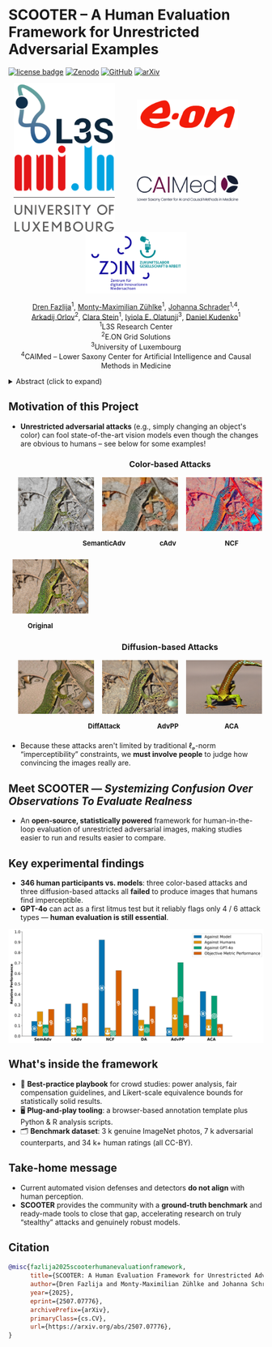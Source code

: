 # SCOOTER – A Human Evaluation Framework for Unrestricted Adversarial Examples

[![license badge](https://img.shields.io/badge/License-MIT-green.svg)](LICENSE)
[![Zenodo](https://img.shields.io/badge/Dataset-10.5281/zenodo.15771501-%231682D4?logo=zenodo)](https://doi.org/10.5281/zenodo.15771501)
[![GitHub](https://img.shields.io/badge/Code-Work%20in%20Progress!-orange?logo=github)](https://github.com/DrenFazlija/Scooter)
[![arXiv](https://img.shields.io/badge/Preprint-2507.07776-%23B31B1B?logo=arxiv)](https://arxiv.org/abs/2507.07776)



<p align="center">
  <img src="project_page/l3s-logo-c.webp" align="middle" width="200" style="margin-right:40px;"/>
  <img src="project_page/eon.png" align="middle" width="200" style="margin-right:40px;">
  <img src="project_page/UNI-Logo-en-rgb.png" align="middle" width="200" style="margin-right:40px;">
  <img src="project_page/CAIMed ENG CMYK.png" align="middle" width="200" style="margin-right:40px;">
  <img src="project_page/zlga.jpg" align="middle" width="200">
</p>

<p align="center">
  <a href="https://www.linkedin.com/in/drenfazlija">Dren Fazlija</a><sup>1</sup>,
  <a href="https://scholar.google.com/citations?user=Fv4Gf-wAAAAJ">Monty-Maximilian Zühlke</a><sup>1</sup>,
  <a href="https://www.linkedin.com/in/johanna-schrader-570558219/">Johanna Schrader</a><sup>1,4</sup>,
  <br>
  <a href="https://www.linkedin.com/in/arkadijorlov/">Arkadij Orlov</a><sup>2</sup>,
  <a href="https://www.linkedin.com/in/clara-stein-503061201/">Clara Stein</a><sup>1</sup>, 
  <a href="https://www.linkedin.com/in/olatunjiiyem/">Iyiola E. Olatunji</a><sup>3</sup>,
  <a href="https://www.linkedin.com/in/daniel-kudenko-8672583/">Daniel Kudenko</a><sup>1</sup>
  <br>
  <sup>1</sup>L3S Research Center
  <br>
  <sup>2</sup>E.ON Grid Solutions
  <br>
  <sup>3</sup>University of Luxembourg
  <br>
  <sup>4</sup>CAIMed – Lower Saxony Center for Artiﬁcial Intelligence and Causal Methods in Medicine
</p>

<details>
  <summary>Abstract (click to expand)</summary>
  <em>Unrestricted adversarial attacks aim to fool computer vision models without being constrained by ℓₚ-norm bounds to remain imperceptible to humans, for example, by changing an object's color. This allows attackers to circumvent traditional, norm-bounded defense strategies such as adversarial training or certified defense strategies. However, due to their unrestricted nature, there are also no guarantees of norm-based imperceptibility, necessitating human evaluations to verify just how authentic these adversarial examples look. While some related work assesses this vital quality of adversarial attacks, none provide statistically significant insights. This issue necessitates a unified framework that supports and streamlines such an assessment for evaluating and comparing unrestricted attacks. To close this gap, we introduce <strong>SCOOTER</strong> – an open-source, statistically powered framework for evaluating unrestricted adversarial examples.  Our contributions are: <strong>(i)</strong> best-practice guidelines for crowd-study power, compensation, and Likert equivalence bounds to measure imperceptibility;
<strong>(ii)</strong> the first large-scale human vs. model comparison across 346 human participants showing that three color-space attacks and three diffusion-based attacks fail to produce imperceptible images. Furthermore, we found that GPT-4o can serve as a preliminary test for imperceptibility, but it only consistently detects adversarial examples for four out of six tested attacks;
<strong>(iii)</strong> open-source software tools, including a browser-based task template to collect annotations and analysis scripts in Python and R;
<strong>(iv)</strong> an ImageNet-derived benchmark dataset containing 3K real images, 7K adversarial examples, and over 34K human ratings.
Our findings demonstrate that automated vision systems do not align with human perception, reinforcing the need for a ground-truth SCOOTER benchmark.</em>
</details>

## Motivation of this Project
- **Unrestricted adversarial attacks** (e.g., simply changing an object's color) can fool state-of-the-art vision models even though the changes are obvious to humans – see below for some examples! 

<div align="center" style="margin-bottom: 0;">
  <!-- Row 1: Labels for Color-based Attack -->
  <div style="display: flex; justify-content: center; align-items: flex-end; margin-bottom: 0;">
    <div style="width:150px; margin:8px;"></div>
    <div style="width:450px; margin:8px; font-weight: bold; font-size: 16px; text-align: center;">Color-based Attacks</div>
  </div>
  <!-- Row 2: Color-based Attack Images -->
  <div style="display: flex; justify-content: center; align-items: flex-end;">
    <div style="width:150px; margin:8px;"></div>
    <img src="project_page/semadv_140.JPEG" width="150" style="margin:8px;">
    <img src="project_page/cadv_140.png" width="150" style="margin:8px;">
    <img src="project_page/ncf_140.JPEG" width="150" style="margin:8px;">
  </div>
  <!-- Row 2: Names under Color-based Attack Images -->
  <div style="display: flex; justify-content: center; align-items: flex-start; margin-bottom: 8px;">
    <div style="width:150px; margin:8px;"></div>
    <div style="width:150px; margin:8px; text-align:center; font-size:13px; font-weight: bold">SemanticAdv</div>
    <div style="width:150px; margin:8px; text-align:center; font-size:13px; font-weight: bold">cAdv</div>
    <div style="width:150px; margin:8px; text-align:center; font-size:13px; font-weight: bold">NCF</div>
  </div>
  <!-- Row 3: Real Image Row -->
  <div style="display: flex; justify-content: center; align-items: flex-end;">
    <img src="project_page/real_140.JPEG" width="150" style="margin:8px;">
    <div style="width:150px; margin:8px;"></div>
    <div style="width:150px; margin:8px;"></div>
    <div style="width:150px; margin:8px;"></div>
  </div>
  <!-- Row 3: Name under Real Image -->
  <div style="display: flex; justify-content: center; align-items: flex-start; margin-bottom: 8px;">
    <div style="width:150px; margin:8px; text-align:center; font-size:13px; font-weight: bold;">Original</div>
    <div style="width:150px; margin:8px;"></div>
    <div style="width:150px; margin:8px;"></div>
    <div style="width:150px; margin:8px;"></div>
  </div>
  <!-- Row 4: Labels for Diffusion-based Attack -->
  <div style="display: flex; justify-content: center; align-items: flex-end; margin-bottom: 0;">
    <div style="width:150px; margin:8px;"></div>
    <div style="width:450px; margin:8px; font-weight: bold; font-size: 16px; text-align: center;">Diffusion-based Attacks</div>
  </div>
  <!-- Row 5: Diffusion-based Attack Images -->
  <div style="display: flex; justify-content: center; align-items: flex-end;">
    <div style="width:150px; margin:8px;"></div>
    <img src="project_page/diffattack_140.JPEG" width="150" style="margin:8px;">
    <img src="project_page/advpp_140.png" width="150" style="margin:8px;">
    <img src="project_page/aca_140.JPEG" width="150" style="margin:8px;">
  </div>
  <!-- Row 5: Names under Diffusion-based Attack Images -->
  <div style="display: flex; justify-content: center; align-items: flex-start;">
    <div style="width:150px; margin:8px;"></div>
    <div style="width:150px; margin:8px; text-align:center; font-size:13px; font-weight: bold">DiffAttack</div>
    <div style="width:150px; margin:8px; text-align:center; font-size:13px; font-weight: bold">AdvPP</div>
    <div style="width:150px; margin:8px; text-align:center; font-size:13px; font-weight: bold">ACA</div>
  </div>
</div>



- Because these attacks aren't limited by traditional ℓₚ-norm “imperceptibility” constraints, we **must involve people** to judge how convincing the images really are.

## Meet **SCOOTER** — *Systemizing Confusion Over Observations To Evaluate Realness*
- An **open-source, statistically powered** framework for human-in-the-loop evaluation of unrestricted adversarial images, making studies easier to run and results easier to compare.

## Key experimental findings
- **346 human participants vs. models**: three color-based attacks and three diffusion-based attacks all **failed** to produce images that humans find imperceptible.  
- **GPT-4o** can act as a first litmus test but it reliably flags only 4 / 6 attack types — **human evaluation is still essential**.

<p align="center">
  <img src="project_page/comparison.png" align="middle" width="600"/>
</p>

## What's inside the framework
- 🔬 **Best-practice playbook** for crowd studies: power analysis, fair compensation guidelines, and Likert-scale equivalence bounds for statistically solid results.  
- 🖥️ **Plug-and-play tooling**: a browser-based annotation template plus Python & R analysis scripts.  
- 🗂️ **Benchmark dataset**: 3 k genuine ImageNet photos, 7 k adversarial counterparts, and 34 k+ human ratings (all CC-BY).


## Take-home message
- Current automated vision defenses and detectors **do not align** with human perception.  
- **SCOOTER** provides the community with a **ground-truth benchmark** and ready-made tools to close that gap, accelerating research on truly “stealthy” attacks and genuinely robust models.

## Citation
```bibtex
@misc{fazlija2025scooterhumanevaluationframework,
      title={SCOOTER: A Human Evaluation Framework for Unrestricted Adversarial Examples}, 
      author={Dren Fazlija and Monty-Maximilian Zühlke and Johanna Schrader and Arkadij Orlov and Clara Stein and Iyiola E. Olatunji and Daniel Kudenko},
      year={2025},
      eprint={2507.07776},
      archivePrefix={arXiv},
      primaryClass={cs.CV},
      url={https://arxiv.org/abs/2507.07776}, 
}
```